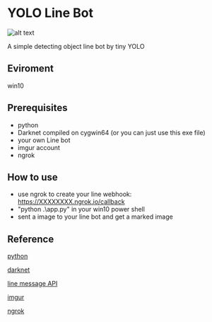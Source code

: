 # YOLO Line Bot

![alt text](https://github.com/jysh1214/YOLO-Line-bot/blob/master/picture/demo.png)

A simple detecting object line bot by tiny YOLO

## Eviroment
win10

## Prerequisites
- python
- Darknet compiled on cygwin64 (or you can just use this exe file)
- your own Line bot
- imgur account
- ngrok

## How to use
- use ngrok to create your line webhook: https://XXXXXXXX.ngrok.io/callback
- "python .\app.py" in your win10 power shell
- sent a image to your line bot and get a marked image

## Reference
[python](https://www.python.org/)

[darknet](https://pjreddie.com/darknet/)

[line message API](https://developers.line.biz/en/docs/messaging-api/overview/)

[imgur](https://imgur.com/)

[ngrok](https://ngrok.com/)
